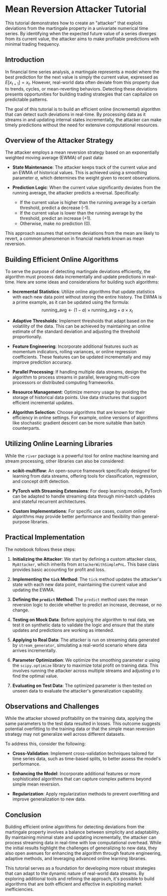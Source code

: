 # Mean Reversion Attacker Tutorial

This tutorial demonstrates how to create an "attacker" that exploits deviations from the martingale property in a univariate numerical time series. By identifying when the expected future value of a series diverges from its current value, the attacker aims to make profitable predictions with minimal trading frequency.

## Introduction

In financial time series analysis, a martingale represents a model where the best prediction for the next value is simply the current value, expressed as $E[x_{t+1}] = x_t$. However, real-world data often deviate from this property due to trends, cycles, or mean-reverting behaviors. Detecting these deviations presents opportunities for building trading strategies that can capitalize on predictable patterns.

The goal of this tutorial is to build an efficient online (incremental) algorithm that can detect such deviations in real-time. By processing data as it streams in and updating internal states incrementally, the attacker can make timely predictions without the need for extensive computational resources.

## Overview of the Attacker Strategy

The attacker employs a mean reversion strategy based on an exponentially weighted moving average (EWMA) of past data:

- **State Maintenance**: The attacker keeps track of the current value and an EWMA of historical values. This is achieved using a smoothing parameter $a$, which determines the weight given to recent observations.

- **Prediction Logic**: When the current value significantly deviates from the running average, the attacker predicts a reversal. Specifically:
  - If the current value is higher than the running average by a certain threshold, predict a decrease (-1).
  - If the current value is lower than the running average by the threshold, predict an increase (+1).
  - Otherwise, make no prediction (0).

This approach assumes that extreme deviations from the mean are likely to revert, a common phenomenon in financial markets known as mean reversion.

## Building Efficient Online Algorithms

To serve the purpose of detecting martingale deviations efficiently, the algorithm must process data incrementally and update predictions in real-time. Here are some ideas and considerations for building such algorithms:

- **Incremental Statistics**: Utilize online algorithms that update statistics with each new data point without storing the entire history. The EWMA is a prime example, as it can be updated using the formula:
  $$\text{running\_avg} \leftarrow (1 - a) \times \text{running\_avg} + a \times x_t$$

- **Adaptive Thresholds**: Implement thresholds that adapt based on the volatility of the data. This can be achieved by maintaining an online estimate of the standard deviation and adjusting the threshold proportionally.

- **Feature Engineering**: Incorporate additional features such as momentum indicators, rolling variances, or online regression coefficients. These features can be updated incrementally and may improve prediction accuracy.

- **Parallel Processing**: If handling multiple data streams, design the algorithm to process streams in parallel, leveraging multi-core processors or distributed computing frameworks.

- **Resource Management**: Optimize memory usage by avoiding the storage of historical data points. Use data structures that support efficient incremental updates.

- **Algorithm Selection**: Choose algorithms that are known for their efficiency in online settings. For example, online versions of algorithms like stochastic gradient descent can be more suitable than batch counterparts.

## Utilizing Online Learning Libraries

While the `river` package is a powerful tool for online machine learning and stream processing, other libraries can also be considered:

- **scikit-multiflow**: An open-source framework specifically designed for learning from data streams, offering tools for classification, regression, and concept drift detection.

- **PyTorch with Streaming Extensions**: For deep learning models, PyTorch can be adapted to handle streaming data through mini-batch updates and stateful recurrent architectures.

- **Custom Implementations**: For specific use cases, custom online algorithms may provide better performance and flexibility than general-purpose libraries.

## Practical Implementation

The notebook follows these steps:

1. **Initializing the Attacker**: We start by defining a custom attacker class, `MyAttacker`, which inherits from `AttackerWithSimplePnL`. This base class provides basic accounting for profit and loss.

2. **Implementing the `tick` Method**: The `tick` method updates the attacker's state with each new data point, maintaining the current value and updating the EWMA.

3. **Defining the `predict` Method**: The `predict` method uses the mean reversion logic to decide whether to predict an increase, decrease, or no change.

4. **Testing on Mock Data**: Before applying the algorithm to real data, we test it on synthetic data to validate the logic and ensure that the state updates and predictions are working as intended.

5. **Applying to Real Data**: The attacker is run on streaming data generated by `stream_generator`, simulating a real-world scenario where data arrives incrementally.

6. **Parameter Optimization**: We optimize the smoothing parameter $a$ using the `scipy.optimize` library to maximize total profit on training data. This involves running the attacker across multiple streams and adjusting $a$ to find the optimal value.

7. **Evaluating on Test Data**: The optimized parameter is then tested on unseen data to evaluate the attacker's generalization capability.

## Observations and Challenges

While the attacker showed profitability on the training data, applying the same parameters to the test data resulted in losses. This outcome suggests potential overfitting to the training data or that the simple mean reversion strategy may not generalize well across different datasets.

To address this, consider the following:

- **Cross-Validation**: Implement cross-validation techniques tailored for time series data, such as time-based splits, to better assess the model's performance.

- **Enhancing the Model**: Incorporate additional features or more sophisticated algorithms that can capture complex patterns beyond simple mean reversion.

- **Regularization**: Apply regularization methods to prevent overfitting and improve generalization to new data.

## Conclusion

Building efficient online algorithms for detecting deviations from the martingale property involves a balance between simplicity and adaptability. By maintaining minimal state and updating incrementally, the attacker can process streaming data in real-time with low computational overhead. While the initial results highlight the challenges of generalizing to new data, they also open avenues for enhancing the algorithm through feature engineering, adaptive methods, and leveraging advanced online learning libraries.

This tutorial serves as a foundation for developing more robust strategies that can adapt to the dynamic nature of real-world data streams. By exploring additional tools and refining the approach, it's possible to build algorithms that are both efficient and effective in exploiting market inefficiencies.
